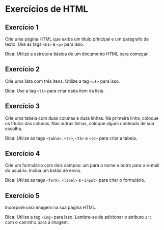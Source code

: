 # Exercícios de HTML

## Exercício 1

Crie uma página HTML que exiba um título principal e um parágrafo de texto. Use as tags `<h1>` e `<p>` para isso.

Dica: Utilize a estrutura básica de um documento HTML para começar.

## Exercício 2

Crie uma lista com três itens. Utilize a tag `<ul>` para isso.

Dica: Use a tag `<li>` para criar cada item da lista.

## Exercício 3

Crie uma tabela com duas colunas e duas linhas. Na primeira linha, coloque os títulos das colunas. Nas outras linhas, coloque algum conteúdo de sua escolha.

Dica: Utilize as tags `<table>`, `<tr>`, `<th>` e `<td>` para criar a tabela.

## Exercício 4

Crie um formulário com dois campos: um para o nome e outro para o e-mail do usuário. Inclua um botão de envio.

Dica: Utilize as tags `<form>`, `<label>` e `<input>` para criar o formulário.

## Exercício 5

Incorpore uma imagem na sua página HTML.

Dica: Utilize a tag `<img>` para isso. Lembre-se de adicionar o atributo `src` com o caminho para a imagem.


